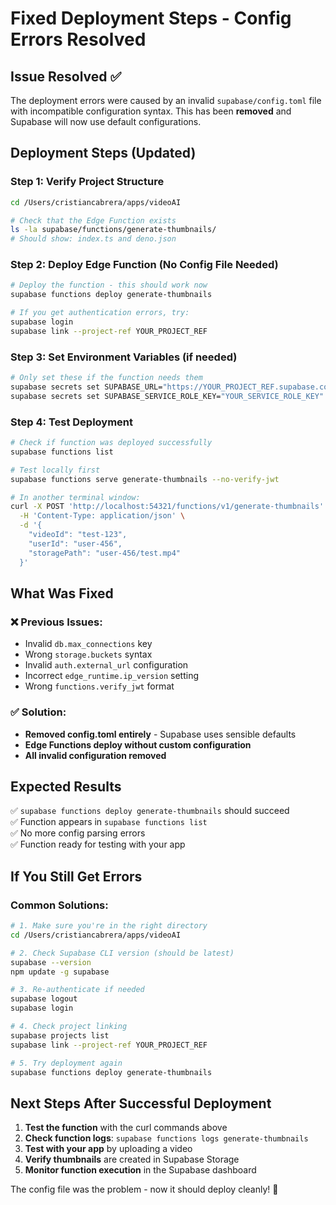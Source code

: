 # Fixed Deployment Steps - Config Errors Resolved

## Issue Resolved ✅
The deployment errors were caused by an invalid `supabase/config.toml` file with incompatible configuration syntax. This has been **removed** and Supabase will now use default configurations.

## Deployment Steps (Updated)

### Step 1: Verify Project Structure
```bash
cd /Users/cristiancabrera/apps/videoAI

# Check that the Edge Function exists
ls -la supabase/functions/generate-thumbnails/
# Should show: index.ts and deno.json
```

### Step 2: Deploy Edge Function (No Config File Needed)
```bash
# Deploy the function - this should work now
supabase functions deploy generate-thumbnails

# If you get authentication errors, try:
supabase login
supabase link --project-ref YOUR_PROJECT_REF
```

### Step 3: Set Environment Variables (if needed)
```bash
# Only set these if the function needs them
supabase secrets set SUPABASE_URL="https://YOUR_PROJECT_REF.supabase.co"
supabase secrets set SUPABASE_SERVICE_ROLE_KEY="YOUR_SERVICE_ROLE_KEY"
```

### Step 4: Test Deployment
```bash
# Check if function was deployed successfully
supabase functions list

# Test locally first
supabase functions serve generate-thumbnails --no-verify-jwt

# In another terminal window:
curl -X POST 'http://localhost:54321/functions/v1/generate-thumbnails' \
  -H 'Content-Type: application/json' \
  -d '{
    "videoId": "test-123",
    "userId": "user-456",
    "storagePath": "user-456/test.mp4"
  }'
```

## What Was Fixed

### ❌ **Previous Issues:**
- Invalid `db.max_connections` key
- Wrong `storage.buckets` syntax  
- Invalid `auth.external_url` configuration
- Incorrect `edge_runtime.ip_version` setting
- Wrong `functions.verify_jwt` format

### ✅ **Solution:**
- **Removed config.toml entirely** - Supabase uses sensible defaults
- **Edge Functions deploy without custom configuration**
- **All invalid configuration removed**

## Expected Results

✅ `supabase functions deploy generate-thumbnails` should succeed  
✅ Function appears in `supabase functions list`  
✅ No more config parsing errors  
✅ Function ready for testing with your app  

## If You Still Get Errors

### Common Solutions:
```bash
# 1. Make sure you're in the right directory
cd /Users/cristiancabrera/apps/videoAI

# 2. Check Supabase CLI version (should be latest)
supabase --version
npm update -g supabase

# 3. Re-authenticate if needed
supabase logout
supabase login

# 4. Check project linking
supabase projects list
supabase link --project-ref YOUR_PROJECT_REF

# 5. Try deployment again
supabase functions deploy generate-thumbnails
```

## Next Steps After Successful Deployment

1. **Test the function** with the curl commands above
2. **Check function logs**: `supabase functions logs generate-thumbnails`  
3. **Test with your app** by uploading a video
4. **Verify thumbnails** are created in Supabase Storage
5. **Monitor function execution** in the Supabase dashboard

The config file was the problem - now it should deploy cleanly! 🚀